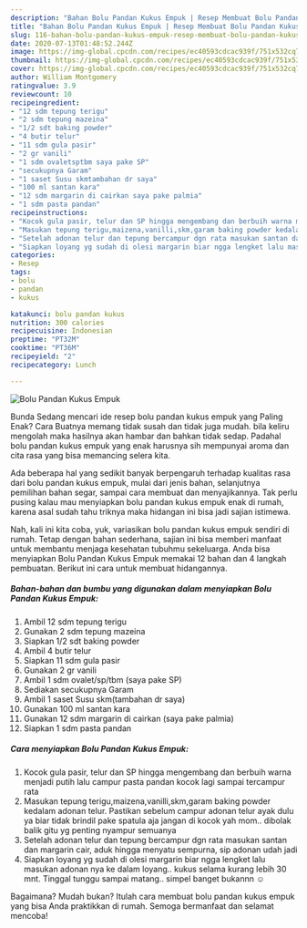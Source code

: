 ```yaml
---
description: "Bahan Bolu Pandan Kukus Empuk | Resep Membuat Bolu Pandan Kukus Empuk Yang Enak dan Simpel"
title: "Bahan Bolu Pandan Kukus Empuk | Resep Membuat Bolu Pandan Kukus Empuk Yang Enak dan Simpel"
slug: 116-bahan-bolu-pandan-kukus-empuk-resep-membuat-bolu-pandan-kukus-empuk-yang-enak-dan-simpel
date: 2020-07-13T01:48:52.244Z
image: https://img-global.cpcdn.com/recipes/ec40593cdcac939f/751x532cq70/bolu-pandan-kukus-empuk-foto-resep-utama.jpg
thumbnail: https://img-global.cpcdn.com/recipes/ec40593cdcac939f/751x532cq70/bolu-pandan-kukus-empuk-foto-resep-utama.jpg
cover: https://img-global.cpcdn.com/recipes/ec40593cdcac939f/751x532cq70/bolu-pandan-kukus-empuk-foto-resep-utama.jpg
author: William Montgomery
ratingvalue: 3.9
reviewcount: 10
recipeingredient:
- "12 sdm tepung terigu"
- "2 sdm tepung mazeina"
- "1/2 sdt baking powder"
- "4 butir telur"
- "11 sdm gula pasir"
- "2 gr vanili"
- "1 sdm ovaletsptbm saya pake SP"
- "secukupnya Garam"
- "1 saset Susu skmtambahan dr saya"
- "100 ml santan kara"
- "12 sdm margarin di cairkan saya pake palmia"
- "1 sdm pasta pandan"
recipeinstructions:
- "Kocok gula pasir, telur dan SP hingga mengembang dan berbuih warna menjadi putih lalu campur pasta pandan kocok lagi sampai tercampur rata"
- "Masukan tepung terigu,maizena,vanilli,skm,garam baking powder kedalam adonan telur. Pastikan sebelum campur adonan telur ayak dulu ya biar tidak brindil pake spatula aja jangan di kocok yah mom.. dibolak balik gitu yg penting nyampur semuanya"
- "Setelah adonan telur dan tepung bercampur dgn rata masukan santan dan margarin cair, aduk hingga menyatu sempurna, sip adonan udah jadi"
- "Siapkan loyang yg sudah di olesi margarin biar ngga lengket lalu masukan adonan nya ke dalam loyang.. kukus selama kurang lebih 30 mnt. Tinggal tunggu sampai matang.. simpel banget bukannn ☺"
categories:
- Resep
tags:
- bolu
- pandan
- kukus

katakunci: bolu pandan kukus 
nutrition: 300 calories
recipecuisine: Indonesian
preptime: "PT32M"
cooktime: "PT36M"
recipeyield: "2"
recipecategory: Lunch

---
```



![Bolu Pandan Kukus Empuk](https://img-global.cpcdn.com/recipes/ec40593cdcac939f/751x532cq70/bolu-pandan-kukus-empuk-foto-resep-utama.jpg)

Bunda Sedang mencari ide resep bolu pandan kukus empuk yang Paling Enak? Cara Buatnya memang tidak susah dan tidak juga mudah. bila keliru mengolah maka hasilnya akan hambar dan bahkan tidak sedap. Padahal bolu pandan kukus empuk yang enak harusnya sih mempunyai aroma dan cita rasa yang bisa memancing selera kita.

Ada beberapa hal yang sedikit banyak berpengaruh terhadap kualitas rasa dari bolu pandan kukus empuk, mulai dari jenis bahan, selanjutnya pemilihan bahan segar, sampai cara membuat dan menyajikannya. Tak perlu pusing kalau mau menyiapkan bolu pandan kukus empuk enak di rumah, karena asal sudah tahu triknya maka hidangan ini bisa jadi sajian istimewa.




Nah, kali ini kita coba, yuk, variasikan bolu pandan kukus empuk sendiri di rumah. Tetap dengan bahan sederhana, sajian ini bisa memberi manfaat untuk membantu menjaga kesehatan tubuhmu sekeluarga. Anda bisa menyiapkan Bolu Pandan Kukus Empuk memakai 12 bahan dan 4 langkah pembuatan. Berikut ini cara untuk membuat hidangannya.

<!--inarticleads1-->

##### Bahan-bahan dan bumbu yang digunakan dalam menyiapkan Bolu Pandan Kukus Empuk:

1. Ambil 12 sdm tepung terigu
1. Gunakan 2 sdm tepung mazeina
1. Siapkan 1/2 sdt baking powder
1. Ambil 4 butir telur
1. Siapkan 11 sdm gula pasir
1. Gunakan 2 gr vanili
1. Ambil 1 sdm ovalet/sp/tbm (saya pake SP)
1. Sediakan secukupnya Garam
1. Ambil 1 saset Susu skm(tambahan dr saya)
1. Gunakan 100 ml santan kara
1. Gunakan 12 sdm margarin di cairkan (saya pake palmia)
1. Siapkan 1 sdm pasta pandan




<!--inarticleads2-->

##### Cara menyiapkan Bolu Pandan Kukus Empuk:

1. Kocok gula pasir, telur dan SP hingga mengembang dan berbuih warna menjadi putih lalu campur pasta pandan kocok lagi sampai tercampur rata
1. Masukan tepung terigu,maizena,vanilli,skm,garam baking powder kedalam adonan telur. Pastikan sebelum campur adonan telur ayak dulu ya biar tidak brindil pake spatula aja jangan di kocok yah mom.. dibolak balik gitu yg penting nyampur semuanya
1. Setelah adonan telur dan tepung bercampur dgn rata masukan santan dan margarin cair, aduk hingga menyatu sempurna, sip adonan udah jadi
1. Siapkan loyang yg sudah di olesi margarin biar ngga lengket lalu masukan adonan nya ke dalam loyang.. kukus selama kurang lebih 30 mnt. Tinggal tunggu sampai matang.. simpel banget bukannn ☺




Bagaimana? Mudah bukan? Itulah cara membuat bolu pandan kukus empuk yang bisa Anda praktikkan di rumah. Semoga bermanfaat dan selamat mencoba!
